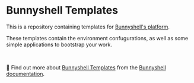# Bunnyshell Templates

This is a repository containing templates for [Bunnyshell's platform](https://www.bunnyshell.com/).

These templates contain the environment confugurations, as well as some simple applications to bootstrap your work.

&nbsp;&nbsp;

📖 Find out more about [Bunnyshell Templates](https://documentation.bunnyshell.com/docs/templates-what-are-templates) from the [Bunnyshell documentation](https://documentation.bunnyshell.com/).
